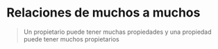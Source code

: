 # Relaciones de muchos a muchos

> Un propietario puede tener muchas propiedades y una propiedad puede tener muchos propietarios